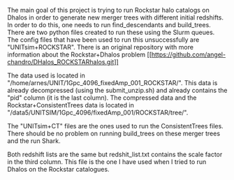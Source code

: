 The main goal of this project is trying to run Rockstar halo catalogs on Dhalos in order to generate new merger trees with different initial redshifts. In order to do this, one needs to run find_descendants and build_trees. There are two python files created to run these using the Slurm queues. The config files that have been used to run this unsuccessfully are "UNITsim+ROCKSTAR". There is an original repository with more information about the Rockstar+Dhalos problem [[https://github.com/angel-chandro/DHalos_ROCKSTARhalos.git]]

The data used is located in "/home/arnes/UNIT/1Gpc_4096_fixedAmp_001_ROCKSTAR/". This data is already decompressed (using the submit_unzip.sh) and already contains the "pid" column (it is the last column). The compressed data and the Rockstar+ConsistentTrees data is located in "/data5/UNITSIM/1Gpc_4096/fixedAmp_001/ROCKSTAR/tree/".

The "UNITsim+CT" files are the ones used to run the ConsistentTrees files. There should be no problem on running build_trees on these merger trees and the run Shark.

Both redshift lists are the same but redshit_list.txt contains the scale factor in the third column. This file is the one I have used when I tried to run Dhalos on the Rockstar catalogues.
